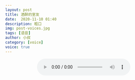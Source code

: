 ```yaml
---
layout: post
title: 酒醉的室友
date:  2020-11-10 01:40
description: 粗口
img: post-voices.jpg
tags: [语音]
author: 小叔
category: [voice]
voice: true
---
```

<div align="center">
  <audio controls preload="auto" src="https://pan.xnan.top/0:/%E5%A3%B0%E6%8E%A7%E8%AF%AD%E9%9F%B3/%E5%B0%8F%E5%8F%94/%E9%85%92%E9%86%89%E7%9A%84%E5%AE%A4%E5%8F%8B.mp3"></audio>
</div>
